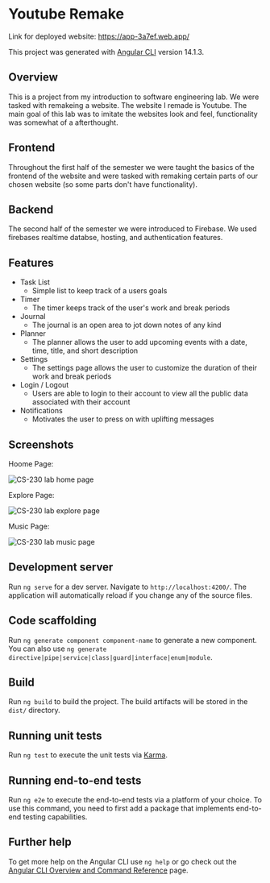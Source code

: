 # Youtube Remake 

Link for deployed website: https://app-3a7ef.web.app/

This project was generated with [Angular CLI](https://github.com/angular/angular-cli) version 14.1.3.

## Overview
This is a project from my introduction to software engineering lab. We were tasked with remakeing a website. The website I remade is Youtube. The main goal of this lab was to imitate the websites look and feel, functionality was somewhat of a afterthought. 

## Frontend
Throughout the first half of the semester we were taught the basics of the frontend of the website and were tasked with remaking certain parts of our chosen website (so some parts don't have functionality). 

## Backend
The second half of the semester  we were introduced to Firebase. We used firebases realtime databse, hosting, and authentication features.

## Features
  - Task List
    - Simple list to keep track of a users goals
  - Timer
    - The timer keeps track of the user's work and break periods
  - Journal
    - The journal is an open area to jot down notes of any kind
  - Planner
    - The planner allows the user to add upcoming events with a date, time, title, and short description
  - Settings
    - The settings page allows the user to customize the duration of their work and break periods
  - Login / Logout
    - Users are able to login to their account to view all the public data associated with their account
  - Notifications
    - Motivates the user to press on with uplifting messages


## Screenshots

Hoome Page:

![CS-230 lab home page](https://user-images.githubusercontent.com/111936234/208282950-0ff8deb2-d033-442f-afe4-715e7294c09d.png)

Explore Page:

![CS-230 lab explore page](https://user-images.githubusercontent.com/111936234/208282954-8dd667df-7681-4168-8c6b-08e7dcd65283.png)

Music Page:

![CS-230 lab music page](https://user-images.githubusercontent.com/111936234/208282957-c1eb6ab0-6da4-4ef7-9482-915023004a4c.png)

 




## Development server

Run `ng serve` for a dev server. Navigate to `http://localhost:4200/`. The application will automatically reload if you change any of the source files.

## Code scaffolding

Run `ng generate component component-name` to generate a new component. You can also use `ng generate directive|pipe|service|class|guard|interface|enum|module`.

## Build

Run `ng build` to build the project. The build artifacts will be stored in the `dist/` directory.

## Running unit tests

Run `ng test` to execute the unit tests via [Karma](https://karma-runner.github.io).

## Running end-to-end tests

Run `ng e2e` to execute the end-to-end tests via a platform of your choice. To use this command, you need to first add a package that implements end-to-end testing capabilities.

## Further help

To get more help on the Angular CLI use `ng help` or go check out the [Angular CLI Overview and Command Reference](https://angular.io/cli) page.
